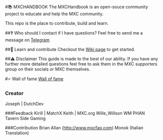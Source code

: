 #📚 MXCHANDBOOK
The MXCHandbook is an open-souce community project to educate and help the MXC community.

This repo is the place to contribute, build and learn. 

##❓ Who should I contact if I have questions?
Feel free to send me a message on [Telegram](https://t.me/Dutchdev)

##📘 Learn and contribute
Checkout the [Wiki page](https://github.com/DutchDevOfficial/MXC_Handbook/wiki) to get started. 

##⚠️ Disclaimer
This guide is made to the best of our ability. If you have any further more detailed questions feel free to ask them in the MXC supporters group on their socials or MXC themselves.


#⭐ Wall of fame
[Wall of fame](https://mxchandbook.org/#/MDFiles/WallOfFame/main)

### Creator
Joseph | DutchDev

###Feedback
Kirill | MatchX
Keith | MXC.org
Wille_Willson
WM
PHAN
Tavern Side Gaming

###Contribution
Brian Allan (http://www.mxcfaq.com)
Monok (Italian Translation)
